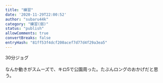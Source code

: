 ```yaml
---
title: "練習"
date: '2020-11-29T22:00:52'
author: "subaru44k"
category: "練習(弱)"
status: "publish"
allowComments: true
convertBreaks: false
entryHash: "81ff53f4dcf200acef7d77d4f29a3ea5"
---
```

30分ジョグ<br>
<br>
なんか動きがスムーズで、キロ5で公園周った。たぶんロングのおかげだと思う。
